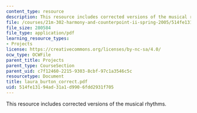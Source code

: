 ```yaml
---
content_type: resource
description: This resource includes corrected versions of the musical rhythms.
file: /courses/21m-302-harmony-and-counterpoint-ii-spring-2005/514fe13194ad31a1d9906fdd2931f705_laura_burton_correct.pdf
file_size: 280584
file_type: application/pdf
learning_resource_types:
- Projects
license: https://creativecommons.org/licenses/by-nc-sa/4.0/
ocw_type: OCWFile
parent_title: Projects
parent_type: CourseSection
parent_uid: c7f12460-2215-9303-8cbf-97c1a3546c5c
resourcetype: Document
title: laura_burton_correct.pdf
uid: 514fe131-94ad-31a1-d990-6fdd2931f705
---
```

This resource includes corrected versions of the musical rhythms.